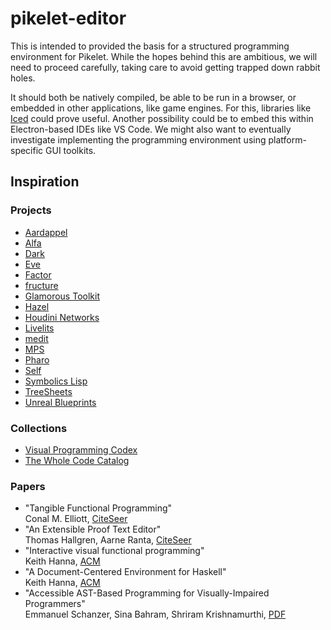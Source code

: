 # pikelet-editor

This is intended to provided the basis for a structured programming environment for Pikelet.
While the hopes behind this are ambitious, we will need to proceed carefully, taking care to avoid getting trapped down rabbit holes.

It should both be natively compiled, be able to be run in a browser, or embedded in other applications, like game engines.
For this, libraries like [Iced](https://github.com/hecrj/iced) could prove useful.
Another possibility could be to embed this within Electron-based IDEs like VS Code.
We might also want to eventually investigate implementing the programming environment using platform-specific GUI toolkits.

## Inspiration

### Projects

- [Aardappel](http://strlen.com/aardappel-language/)
- [Alfa](http://www.cse.chalmers.se/~hallgren/Alfa/)
- [Dark](https://darklang.com/)
- [Eve](http://witheve.com/)
- [Factor](https://factorcode.org/)
- [fructure](https://github.com/disconcision/fructure)
- [Glamorous Toolkit](https://gtoolkit.com/)
- [Hazel](https://hazel.org/)
- [Houdini Networks](https://www.sidefx.com/docs/houdini/network/index.html)
- [Livelits](https://github.com/hazelgrove/livelits-tyde/blob/master/livelits-tyde.pdf)
- [medit](https://github.com/molikto/medit)
- [MPS](https://www.jetbrains.com/mps/)
- [Pharo](https://pharo.org/)
- [Self](https://www.jetbrains.com/mps/)
- [Symbolics Lisp](https://twitter.com/RainerJoswig/status/1213528401774071813)
- [TreeSheets](http://strlen.com/treesheets/)
- [Unreal Blueprints](https://docs.unrealengine.com/en-US/Engine/Blueprints)

### Collections

- [Visual Programming Codex](https://github.com/ivanreese/visual-programming-codex)
- [The Whole Code Catalog](https://futureofcoding.org/catalog/)

### Papers

- "Tangible Functional Programming"<br>
  Conal M. Elliott,
  [CiteSeer](http://citeseerx.ist.psu.edu/viewdoc/summary?doi=10.1.1.422.6896)
- "An Extensible Proof Text Editor"<br>
  Thomas Hallgren, Aarne Ranta,
  [CiteSeer](http://citeseerx.ist.psu.edu/viewdoc/summary?doi=10.1.1.138.2186)
- "Interactive visual functional programming"<br>
  Keith Hanna,
  [ACM](https://dl.acm.org/doi/10.1145/583852.581493)
- "A Document-Centered Environment for Haskell"<br>
  Keith Hanna,
  [ACM](https://dl.acm.org/doi/10.1007/11964681_12)
- "Accessible AST-Based Programming for Visually-Impaired Programmers"<br>
  Emmanuel Schanzer, Sina Bahram, Shriram Krishnamurthi,
  [PDF](https://cs.brown.edu/~sk/Publications/Papers/Published/sbk-accessible-ast-blocks/paper.pdf)
